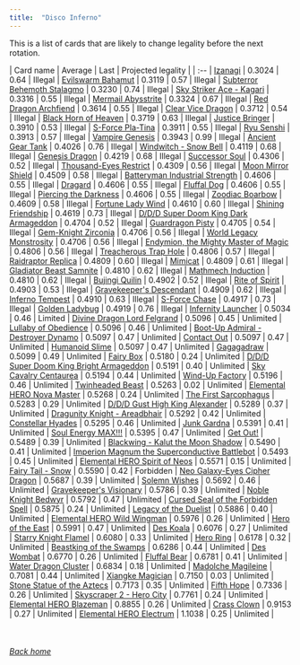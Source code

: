 ```yaml
---
title:  "Disco Inferno"
---
```


This is a list of cards that are likely to change legality before the next rotation.

| Card name | Average | Last | Projected legality |
| :-- |
[Izanagi](https://db.ygoprodeck.com/card/?search=Izanagi) | 0.3024 | 0.64 | Illegal |
[Evilswarm Bahamut](https://db.ygoprodeck.com/card/?search=Evilswarm%20Bahamut) | 0.3119 | 0.57 | Illegal |
[Subterror Behemoth Stalagmo](https://db.ygoprodeck.com/card/?search=Subterror%20Behemoth%20Stalagmo) | 0.3230 | 0.74 | Illegal |
[Sky Striker Ace - Kagari](https://db.ygoprodeck.com/card/?search=Sky%20Striker%20Ace%20-%20Kagari) | 0.3316 | 0.55 | Illegal |
[Mermail Abysstrite](https://db.ygoprodeck.com/card/?search=Mermail%20Abysstrite) | 0.3324 | 0.67 | Illegal |
[Red Dragon Archfiend](https://db.ygoprodeck.com/card/?search=Red%20Dragon%20Archfiend) | 0.3614 | 0.55 | Illegal |
[Clear Vice Dragon](https://db.ygoprodeck.com/card/?search=Clear%20Vice%20Dragon) | 0.3712 | 0.54 | Illegal |
[Black Horn of Heaven](https://db.ygoprodeck.com/card/?search=Black%20Horn%20of%20Heaven) | 0.3719 | 0.63 | Illegal |
[Justice Bringer](https://db.ygoprodeck.com/card/?search=Justice%20Bringer) | 0.3910 | 0.53 | Illegal |
[S-Force Pla-Tina](https://db.ygoprodeck.com/card/?search=S-Force%20Pla-Tina) | 0.3911 | 0.55 | Illegal |
[Ryu Senshi](https://db.ygoprodeck.com/card/?search=Ryu%20Senshi) | 0.3913 | 0.57 | Illegal |
[Vampire Genesis](https://db.ygoprodeck.com/card/?search=Vampire%20Genesis) | 0.3943 | 0.99 | Illegal |
[Ancient Gear Tank](https://db.ygoprodeck.com/card/?search=Ancient%20Gear%20Tank) | 0.4026 | 0.76 | Illegal |
[Windwitch - Snow Bell](https://db.ygoprodeck.com/card/?search=Windwitch%20-%20Snow%20Bell) | 0.4119 | 0.68 | Illegal |
[Genesis Dragon](https://db.ygoprodeck.com/card/?search=Genesis%20Dragon) | 0.4219 | 0.68 | Illegal |
[Successor Soul](https://db.ygoprodeck.com/card/?search=Successor%20Soul) | 0.4306 | 0.52 | Illegal |
[Thousand-Eyes Restrict](https://db.ygoprodeck.com/card/?search=Thousand-Eyes%20Restrict) | 0.4309 | 0.56 | Illegal |
[Moon Mirror Shield](https://db.ygoprodeck.com/card/?search=Moon%20Mirror%20Shield) | 0.4509 | 0.58 | Illegal |
[Batteryman Industrial Strength](https://db.ygoprodeck.com/card/?search=Batteryman%20Industrial%20Strength) | 0.4606 | 0.55 | Illegal |
[Dragard](https://db.ygoprodeck.com/card/?search=Dragard) | 0.4606 | 0.55 | Illegal |
[Fluffal Dog](https://db.ygoprodeck.com/card/?search=Fluffal%20Dog) | 0.4606 | 0.55 | Illegal |
[Piercing the Darkness](https://db.ygoprodeck.com/card/?search=Piercing%20the%20Darkness) | 0.4606 | 0.55 | Illegal |
[Zoodiac Boarbow](https://db.ygoprodeck.com/card/?search=Zoodiac%20Boarbow) | 0.4609 | 0.58 | Illegal |
[Fortune Lady Wind](https://db.ygoprodeck.com/card/?search=Fortune%20Lady%20Wind) | 0.4610 | 0.60 | Illegal |
[Shining Friendship](https://db.ygoprodeck.com/card/?search=Shining%20Friendship) | 0.4619 | 0.73 | Illegal |
[D/D/D Super Doom King Dark Armageddon](https://db.ygoprodeck.com/card/?search=D/D/D%20Super%20Doom%20King%20Dark%20Armageddon) | 0.4704 | 0.52 | Illegal |
[Guardragon Pisty](https://db.ygoprodeck.com/card/?search=Guardragon%20Pisty) | 0.4705 | 0.54 | Illegal |
[Gem-Knight Zirconia](https://db.ygoprodeck.com/card/?search=Gem-Knight%20Zirconia) | 0.4706 | 0.56 | Illegal |
[World Legacy Monstrosity](https://db.ygoprodeck.com/card/?search=World%20Legacy%20Monstrosity) | 0.4706 | 0.56 | Illegal |
[Endymion, the Mighty Master of Magic](https://db.ygoprodeck.com/card/?search=Endymion,%20the%20Mighty%20Master%20of%20Magic) | 0.4806 | 0.56 | Illegal |
[Treacherous Trap Hole](https://db.ygoprodeck.com/card/?search=Treacherous%20Trap%20Hole) | 0.4806 | 0.57 | Illegal |
[Raidraptor Replica](https://db.ygoprodeck.com/card/?search=Raidraptor%20Replica) | 0.4809 | 0.60 | Illegal |
[Mimicat](https://db.ygoprodeck.com/card/?search=Mimicat) | 0.4809 | 0.61 | Illegal |
[Gladiator Beast Samnite](https://db.ygoprodeck.com/card/?search=Gladiator%20Beast%20Samnite) | 0.4810 | 0.62 | Illegal |
[Mathmech Induction](https://db.ygoprodeck.com/card/?search=Mathmech%20Induction) | 0.4810 | 0.62 | Illegal |
[Bujingi Quilin](https://db.ygoprodeck.com/card/?search=Bujingi%20Quilin) | 0.4902 | 0.52 | Illegal |
[Rite of Spirit](https://db.ygoprodeck.com/card/?search=Rite%20of%20Spirit) | 0.4903 | 0.53 | Illegal |
[Gravekeeper's Descendant](https://db.ygoprodeck.com/card/?search=Gravekeeper's%20Descendant) | 0.4909 | 0.62 | Illegal |
[Inferno Tempest](https://db.ygoprodeck.com/card/?search=Inferno%20Tempest) | 0.4910 | 0.63 | Illegal |
[S-Force Chase](https://db.ygoprodeck.com/card/?search=S-Force%20Chase) | 0.4917 | 0.73 | Illegal |
[Golden Ladybug](https://db.ygoprodeck.com/card/?search=Golden%20Ladybug) | 0.4919 | 0.76 | Illegal |
[Infernity Launcher](https://db.ygoprodeck.com/card/?search=Infernity%20Launcher) | 0.5034 | 0.46 | Limited |
[Divine Dragon Lord Felgrand](https://db.ygoprodeck.com/card/?search=Divine%20Dragon%20Lord%20Felgrand) | 0.5096 | 0.45 | Unlimited |
[Lullaby of Obedience](https://db.ygoprodeck.com/card/?search=Lullaby%20of%20Obedience) | 0.5096 | 0.46 | Unlimited |
[Boot-Up Admiral - Destroyer Dynamo](https://db.ygoprodeck.com/card/?search=Boot-Up%20Admiral%20-%20Destroyer%20Dynamo) | 0.5097 | 0.47 | Unlimited |
[Contact Out](https://db.ygoprodeck.com/card/?search=Contact%20Out) | 0.5097 | 0.47 | Unlimited |
[Humanoid Slime](https://db.ygoprodeck.com/card/?search=Humanoid%20Slime) | 0.5097 | 0.47 | Unlimited |
[Gagagadraw](https://db.ygoprodeck.com/card/?search=Gagagadraw) | 0.5099 | 0.49 | Unlimited |
[Fairy Box](https://db.ygoprodeck.com/card/?search=Fairy%20Box) | 0.5180 | 0.24 | Unlimited |
[D/D/D Super Doom King Bright Armageddon](https://db.ygoprodeck.com/card/?search=D/D/D%20Super%20Doom%20King%20Bright%20Armageddon) | 0.5191 | 0.40 | Unlimited |
[Sky Cavalry Centaurea](https://db.ygoprodeck.com/card/?search=Sky%20Cavalry%20Centaurea) | 0.5194 | 0.44 | Unlimited |
[Wind-Up Factory](https://db.ygoprodeck.com/card/?search=Wind-Up%20Factory) | 0.5196 | 0.46 | Unlimited |
[Twinheaded Beast](https://db.ygoprodeck.com/card/?search=Twinheaded%20Beast) | 0.5263 | 0.02 | Unlimited |
[Elemental HERO Nova Master](https://db.ygoprodeck.com/card/?search=Elemental%20HERO%20Nova%20Master) | 0.5268 | 0.24 | Unlimited |
[The First Sarcophagus](https://db.ygoprodeck.com/card/?search=The%20First%20Sarcophagus) | 0.5283 | 0.29 | Unlimited |
[D/D/D Gust High King Alexander](https://db.ygoprodeck.com/card/?search=D/D/D%20Gust%20High%20King%20Alexander) | 0.5289 | 0.37 | Unlimited |
[Dragunity Knight - Areadbhair](https://db.ygoprodeck.com/card/?search=Dragunity%20Knight%20-%20Areadbhair) | 0.5292 | 0.42 | Unlimited |
[Constellar Hyades](https://db.ygoprodeck.com/card/?search=Constellar%20Hyades) | 0.5295 | 0.46 | Unlimited |
[Junk Gardna](https://db.ygoprodeck.com/card/?search=Junk%20Gardna) | 0.5391 | 0.41 | Unlimited |
[Soul Energy MAX!!!](https://db.ygoprodeck.com/card/?search=Soul%20Energy%20MAX!!!) | 0.5395 | 0.47 | Unlimited |
[Get Out!](https://db.ygoprodeck.com/card/?search=Get%20Out!) | 0.5489 | 0.39 | Unlimited |
[Blackwing - Kalut the Moon Shadow](https://db.ygoprodeck.com/card/?search=Blackwing%20-%20Kalut%20the%20Moon%20Shadow) | 0.5490 | 0.41 | Unlimited |
[Imperion Magnum the Superconductive Battlebot](https://db.ygoprodeck.com/card/?search=Imperion%20Magnum%20the%20Superconductive%20Battlebot) | 0.5493 | 0.45 | Unlimited |
[Elemental HERO Spirit of Neos](https://db.ygoprodeck.com/card/?search=Elemental%20HERO%20Spirit%20of%20Neos) | 0.5571 | 0.15 | Unlimited |
[Fairy Tail - Snow](https://db.ygoprodeck.com/card/?search=Fairy%20Tail%20-%20Snow) | 0.5590 | 0.42 | Forbidden |
[Neo Galaxy-Eyes Cipher Dragon](https://db.ygoprodeck.com/card/?search=Neo%20Galaxy-Eyes%20Cipher%20Dragon) | 0.5687 | 0.39 | Unlimited |
[Solemn Wishes](https://db.ygoprodeck.com/card/?search=Solemn%20Wishes) | 0.5692 | 0.46 | Unlimited |
[Gravekeeper's Visionary](https://db.ygoprodeck.com/card/?search=Gravekeeper's%20Visionary) | 0.5786 | 0.39 | Unlimited |
[Noble Knight Bedwyr](https://db.ygoprodeck.com/card/?search=Noble%20Knight%20Bedwyr) | 0.5792 | 0.47 | Unlimited |
[Cursed Seal of the Forbidden Spell](https://db.ygoprodeck.com/card/?search=Cursed%20Seal%20of%20the%20Forbidden%20Spell) | 0.5875 | 0.24 | Unlimited |
[Legacy of the Duelist](https://db.ygoprodeck.com/card/?search=Legacy%20of%20the%20Duelist) | 0.5886 | 0.40 | Unlimited |
[Elemental HERO Wild Wingman](https://db.ygoprodeck.com/card/?search=Elemental%20HERO%20Wild%20Wingman) | 0.5976 | 0.26 | Unlimited |
[Hero of the East](https://db.ygoprodeck.com/card/?search=Hero%20of%20the%20East) | 0.5991 | 0.47 | Unlimited |
[Des Koala](https://db.ygoprodeck.com/card/?search=Des%20Koala) | 0.6076 | 0.27 | Unlimited |
[Starry Knight Flamel](https://db.ygoprodeck.com/card/?search=Starry%20Knight%20Flamel) | 0.6080 | 0.33 | Unlimited |
[Hero Ring](https://db.ygoprodeck.com/card/?search=Hero%20Ring) | 0.6178 | 0.32 | Unlimited |
[Beastking of the Swamps](https://db.ygoprodeck.com/card/?search=Beastking%20of%20the%20Swamps) | 0.6286 | 0.44 | Unlimited |
[Des Wombat](https://db.ygoprodeck.com/card/?search=Des%20Wombat) | 0.6770 | 0.26 | Unlimited |
[Fluffal Bear](https://db.ygoprodeck.com/card/?search=Fluffal%20Bear) | 0.6781 | 0.41 | Unlimited |
[Water Dragon Cluster](https://db.ygoprodeck.com/card/?search=Water%20Dragon%20Cluster) | 0.6834 | 0.18 | Unlimited |
[Madolche Magileine](https://db.ygoprodeck.com/card/?search=Madolche%20Magileine) | 0.7081 | 0.44 | Unlimited |
[Xiangke Magician](https://db.ygoprodeck.com/card/?search=Xiangke%20Magician) | 0.7150 | 0.03 | Unlimited |
[Stone Statue of the Aztecs](https://db.ygoprodeck.com/card/?search=Stone%20Statue%20of%20the%20Aztecs) | 0.7173 | 0.35 | Unlimited |
[Fifth Hope](https://db.ygoprodeck.com/card/?search=Fifth%20Hope) | 0.7336 | 0.26 | Unlimited |
[Skyscraper 2 - Hero City](https://db.ygoprodeck.com/card/?search=Skyscraper%202%20-%20Hero%20City) | 0.7761 | 0.24 | Unlimited |
[Elemental HERO Blazeman](https://db.ygoprodeck.com/card/?search=Elemental%20HERO%20Blazeman) | 0.8855 | 0.26 | Unlimited |
[Crass Clown](https://db.ygoprodeck.com/card/?search=Crass%20Clown) | 0.9153 | 0.27 | Unlimited |
[Elemental HERO Electrum](https://db.ygoprodeck.com/card/?search=Elemental%20HERO%20Electrum) | 1.1038 | 0.25 | Unlimited |

<br>

###### [Back home](index)